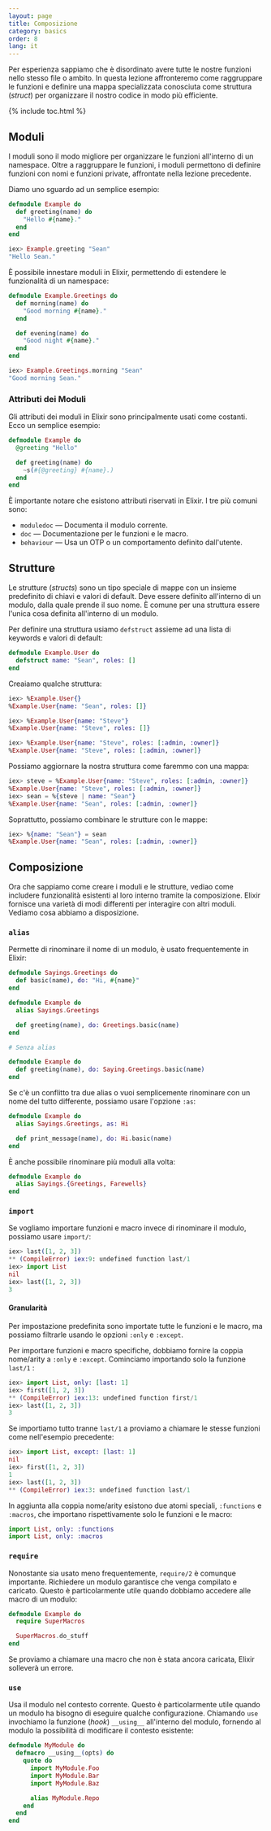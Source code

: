 ```yaml
---
layout: page
title: Composizione
category: basics
order: 8
lang: it
---
```


Per esperienza sappiamo che è disordinato avere tutte le nostre funzioni nello stesso file o ambito. In questa lezione affronteremo come raggruppare le funzioni e definire una mappa specializzata conosciuta come struttura (_struct_) per organizzare il nostro codice in modo più efficiente.

{% include toc.html %}

## Moduli

I moduli sono il modo migliore per organizzare le funzioni all'interno di un namespace. Oltre a raggruppare le funzioni, i moduli permettono di definire funzioni con nomi e funzioni private, affrontate nella lezione precedente.

Diamo uno sguardo ad un semplice esempio:

``` elixir
defmodule Example do
  def greeting(name) do
    "Hello #{name}."
  end
end

iex> Example.greeting "Sean"
"Hello Sean."
```

È possibile innestare moduli in Elixir, permettendo di estendere le funzionalità di un namespace:

```elixir
defmodule Example.Greetings do
  def morning(name) do
    "Good morning #{name}."
  end

  def evening(name) do
    "Good night #{name}."
  end
end

iex> Example.Greetings.morning "Sean"
"Good morning Sean."
```

### Attributi dei Moduli

Gli attributi dei moduli in Elixir sono principalmente usati come costanti. Ecco un semplice esempio:

```elixir
defmodule Example do
  @greeting "Hello"

  def greeting(name) do
    ~s(#{@greeting} #{name}.)
  end
end
```

È importante notare che esistono attributi riservati in Elixir. I tre più comuni sono:

+ `moduledoc` — Documenta il modulo corrente.
+ `doc` — Documentazione per le funzioni e le macro.
+ `behaviour` — Usa un OTP o un comportamento definito dall'utente.

## Strutture

Le strutture (_structs_) sono un tipo speciale di mappe con un insieme predefinito di chiavi e valori di default. Deve essere definito all'interno di un modulo, dalla quale prende il suo nome. È comune per una struttura essere l'unica cosa definita all'interno di un modulo.

Per definire una struttura usiamo `defstruct` assieme ad una lista di keywords e valori di default:

```elixir
defmodule Example.User do
  defstruct name: "Sean", roles: []
end
```

Creaiamo qualche struttura:

```elixir
iex> %Example.User{}
%Example.User{name: "Sean", roles: []}

iex> %Example.User{name: "Steve"}
%Example.User{name: "Steve", roles: []}

iex> %Example.User{name: "Steve", roles: [:admin, :owner]}
%Example.User{name: "Steve", roles: [:admin, :owner]}
```

Possiamo aggiornare la nostra struttura come faremmo con una mappa:

```elixir
iex> steve = %Example.User{name: "Steve", roles: [:admin, :owner]}
%Example.User{name: "Steve", roles: [:admin, :owner]}
iex> sean = %{steve | name: "Sean"}
%Example.User{name: "Sean", roles: [:admin, :owner]}
```

Soprattutto, possiamo combinare le strutture con le mappe:

```elixir
iex> %{name: "Sean"} = sean
%Example.User{name: "Sean", roles: [:admin, :owner]}
```

## Composizione

Ora che sappiamo come creare i moduli e le strutture, vediao come includere funzionalità esistenti al loro interno tramite la composizione. Elixir fornisce una varietà di modi differenti per interagire con altri moduli. Vediamo cosa abbiamo a disposizione.

### `alias`

Permette di rinominare il nome di un modulo, è usato frequentemente in Elixir:

```elixir
defmodule Sayings.Greetings do
  def basic(name), do: "Hi, #{name}"
end

defmodule Example do
  alias Sayings.Greetings

  def greeting(name), do: Greetings.basic(name)
end

# Senza alias

defmodule Example do
  def greeting(name), do: Saying.Greetings.basic(name)
end
```

Se c'è un conflitto tra due alias o vuoi semplicemente rinominare con un nome del tutto differente, possiamo usare l'opzione `:as`:

```elixir
defmodule Example do
  alias Sayings.Greetings, as: Hi

  def print_message(name), do: Hi.basic(name)
end
```

È anche possibile rinominare più moduli alla volta:

```elixir
defmodule Example do
  alias Sayings.{Greetings, Farewells}
end
```

### `import`

Se vogliamo importare funzioni e macro invece di rinominare il modulo, possiamo usare `import/`:

```elixir
iex> last([1, 2, 3])
** (CompileError) iex:9: undefined function last/1
iex> import List
nil
iex> last([1, 2, 3])
3
```

#### Granularità

Per impostazione predefinita sono importate tutte le funzioni e le macro, ma possiamo filtrarle usando le opzioni `:only` e `:except`.

Per importare funzioni e macro specifiche, dobbiamo fornire la coppia nome/arity a `:only` e `:except`. Cominciamo importando solo la funzione `last/1` :

```elixir
iex> import List, only: [last: 1]
iex> first([1, 2, 3])
** (CompileError) iex:13: undefined function first/1
iex> last([1, 2, 3])
3
```

Se importiamo tutto tranne `last/1` a proviamo a chiamare le stesse funzioni come nell'esempio precedente:

```elixir
iex> import List, except: [last: 1]
nil
iex> first([1, 2, 3])
1
iex> last([1, 2, 3])
** (CompileError) iex:3: undefined function last/1
```

In aggiunta alla coppia nome/arity esistono due atomi speciali, `:functions` e `:macros`, che importano rispettivamente solo le funzioni e le macro:

```elixir
import List, only: :functions
import List, only: :macros
```

### `require`

Nonostante sia usato meno frequentemente, `require/2` è comunque importante. Richiedere un modulo garantisce che venga compilato e caricato. Questo è particolarmente utile quando dobbiamo accedere alle macro di un modulo:

```elixir
defmodule Example do
  require SuperMacros

  SuperMacros.do_stuff
end
```

Se proviamo a chiamare una macro che non è stata ancora caricata, Elixir solleverà un errore.

### `use`

Usa il modulo nel contesto corrente. Questo è particolarmente utile quando un modulo ha bisogno di eseguire qualche configurazione. Chiamando `use` invochiamo la funzione (_hook_) `__using__` all'interno del modulo, fornendo al modulo la possibilità di modificare il contesto esistente:

```elixir
defmodule MyModule do
  defmacro __using__(opts) do
    quote do
      import MyModule.Foo
      import MyModule.Bar
      import MyModule.Baz

      alias MyModule.Repo
    end
  end
end
```
